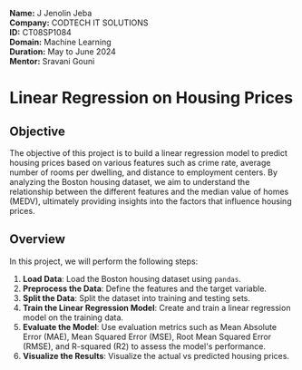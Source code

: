 **Name:** J Jenolin Jeba  
**Company:** CODTECH IT SOLUTIONS  
**ID:** CT08SP1084  
**Domain:** Machine Learning  
**Duration:** May to June 2024  
**Mentor:** Sravani Gouni  

# Linear Regression on Housing Prices

## Objective

The objective of this project is to build a linear regression model to predict housing prices based on various features such as crime rate, average number of rooms per dwelling, and distance to employment centers. By analyzing the Boston housing dataset, we aim to understand the relationship between the different features and the median value of homes (MEDV), ultimately providing insights into the factors that influence housing prices.

## Overview

In this project, we will perform the following steps:

1. **Load Data**: Load the Boston housing dataset using `pandas`.
2. **Preprocess the Data**: Define the features and the target variable.
3. **Split the Data**: Split the dataset into training and testing sets.
4. **Train the Linear Regression Model**: Create and train a linear regression model on the training data.
5. **Evaluate the Model**: Use evaluation metrics such as Mean Absolute Error (MAE), Mean Squared Error (MSE), Root Mean Squared Error (RMSE), and R-squared (R2) to assess the model's performance.
6. **Visualize the Results**: Visualize the actual vs predicted housing prices.

